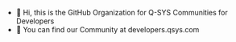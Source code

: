 - 👋 Hi, this is the GitHub Organization for Q-SYS Communities for Developers
- 🚗 You can find our Community at developers.qsys.com
